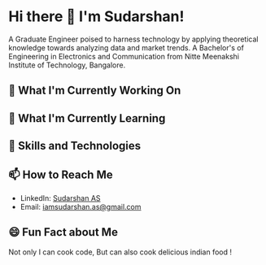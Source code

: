 # Hi there 👋 I'm Sudarshan!

A Graduate Engineer poised to harness technology by applying theoretical knowledge towards analyzing data and market trends. A Bachelor's of Engineering in Electronics and Communication from Nitte Meenakshi Institute of Technology, Bangalore.

## 🔭 What I'm Currently Working On


## 🌱 What I'm Currently Learning


## 🚀 Skills and Technologies


## 📫 How to Reach Me

- LinkedIn: [Sudarshan AS](https://www.linkedin.com/in/sudarshan1x1/)
- Email: [iamsudarshan.as@gmail.com](mailto:iamsudarshan.as@gmail.com)

## 😄 Fun Fact about Me
Not only I can cook code, But can also cook delicious indian food !
<!--
**sudarshan1x1/sudarshan1x1** is a ✨ _special_ ✨ repository because its `README.md` (this file) appears on your GitHub profile.

Here are some ideas to get you started:

- 🔭 I’m currently working on ...
- 🌱 I’m currently learning ...
- 👯 I’m looking to collaborate on ...
- 🤔 I’m looking for help with ...
- 💬 Ask me about ...
- 📫 How to reach me: ...
- 😄 Pronouns: ...
- ⚡ Fun fact: ...
-->
